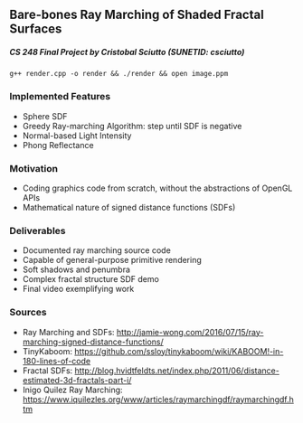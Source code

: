 ## Bare-bones Ray Marching of Shaded Fractal Surfaces
##### CS 248 Final Project by Cristobal Sciutto (SUNETID: csciutto)

`g++ render.cpp -o render && ./render && open image.ppm`

### Implemented Features
- Sphere SDF
- Greedy Ray-marching Algorithm: step until SDF is negative
- Normal-based Light Intensity
- Phong Reflectance

### Motivation
- Coding graphics code from scratch, without the abstractions of OpenGL APIs
- Mathematical nature of signed distance functions (SDFs)

### Deliverables
- Documented ray marching source code
- Capable of general-purpose primitive rendering
- Soft shadows and penumbra
- Complex fractal structure SDF demo
- Final video exemplifying work

### Sources
- Ray Marching and SDFs: <http://jamie-wong.com/2016/07/15/ray-marching-signed-distance-functions/>
- TinyKaboom: <https://github.com/ssloy/tinykaboom/wiki/KABOOM!-in-180-lines-of-code>
- Fractal SDFs: <http://blog.hvidtfeldts.net/index.php/2011/06/distance-estimated-3d-fractals-part-i/>
- Inigo Quilez Ray Marching: <https://www.iquilezles.org/www/articles/raymarchingdf/raymarchingdf.htm>
